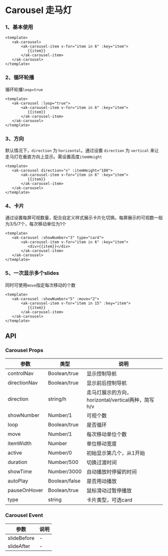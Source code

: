 # Carousel 走马灯

### 1、基本使用
```vue demo
<template>
   <ak-carousel>
       <ak-carousel-item v-for="item in 6" :key="item">
          {{item}}
       </ak-carousel-item>
   </ak-carousel>
</template>
```

### 2、循环轮播
循环轮播`loop=true`
```vue demo
<template>
   <ak-carousel :loop="true">
       <ak-carousel-item v-for="item in 6" :key="item">
          {{item}}
       </ak-carousel-item>
   </ak-carousel>
</template>
```

### 3、方向
默认情况下，`direction` 为 `horizontal`。通过设置 `direction` 为 `vertical` 来让走马灯在垂直方向上显示。需设置高度`itemHeight`
```vue demo
<template>
   <ak-carousel direction="v" :itemHeight="100">
       <ak-carousel-item v-for="item in 6" :key="item">
          {{item}}
       </ak-carousel-item>
   </ak-carousel>
</template>
```

### 4、卡片
通过设置每屏可视数量，配合自定义样式展示卡片化切换。每屏展示的可视数一般为3/5/7个，每次移动单位为1个
```vue demo
<template>
   <ak-carousel :showNumber="3" type="card">
       <ak-carousel-item v-for="item in 6" :key="item">
          <div>{{item}}</div>
       </ak-carousel-item>
   </ak-carousel>
</template>
```

### 5、一次显示多个slides
同时可使用`move`指定每次移动的个数
```vue demo
<template>
   <ak-carousel :showNumber="5" :move="2">
       <ak-carousel-item v-for="item in 15" :key="item">
          {{item}}
       </ak-carousel-item>
   </ak-carousel>
</template>
```
## API
### Carousel Props
|参数|类型|说明|
|-|-|-|
|controlNav     | Boolean/true    |显示控制导航|
|directionNav   | Boolean/true    |显示前后控制导航|
|direction      | string/h        |走马灯展示的方向，horizontal/vertical两种，简写h/v|
|showNumber     | Number/1        |可视个数|
|loop           | Boolean/true    |是否循环|
|move           | Number/1        |每次移动单位个数|
|itemWidth      | Number          |单位移动宽度|
|active         | Number/0        |初始显示第几个，从1开始|
|duration       | Number/500      |切换过渡时间|
|showTime       | Number/3000     |自动播放时停留的时间|
|autoPlay       | Boolean/false   |是否用动播放|
|pauseOnHover   | Boolean/true    |鼠标滑动过暂停播放|
|type           | string          |卡片类型，可选card|

### Carousel Event
|参数|说明|
|-|-|
|slideBefore          | -|
|slideAfter           | -|

